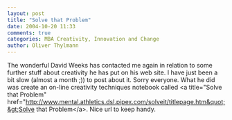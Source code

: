 ```yaml
---
layout: post
title: "Solve that Problem"
date: 2004-10-20 11:33
comments: true
categories: MBA Creativity, Innovation and Change
author: Oliver Thylmann
---
```



The wonderful David Weeks has contacted me again in relation to some further stuff about creativity he has put on his web site. I have just been a bit slow (almost a month ;)) to post about it. Sorry everyone. What he did was create an on-line creativity techniques notebook called &lt;a title=&quot;Solve that Problem&quot; href=&quot;http://www.mental.athletics.dsl.pipex.com/solveit/titlepage.htm&quot;&gt;Solve that Problem&lt;/a&gt;. Nice url to keep handy.


